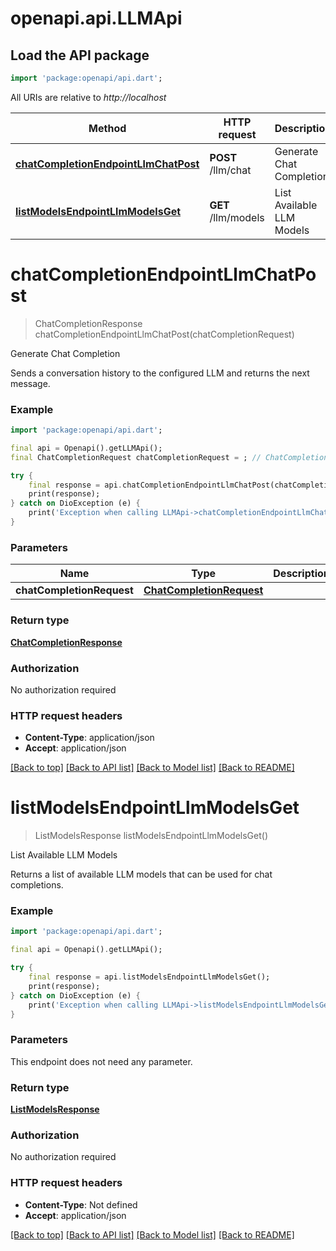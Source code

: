 # openapi.api.LLMApi

## Load the API package
```dart
import 'package:openapi/api.dart';
```

All URIs are relative to *http://localhost*

Method | HTTP request | Description
------------- | ------------- | -------------
[**chatCompletionEndpointLlmChatPost**](LLMApi.md#chatcompletionendpointllmchatpost) | **POST** /llm/chat | Generate Chat Completion
[**listModelsEndpointLlmModelsGet**](LLMApi.md#listmodelsendpointllmmodelsget) | **GET** /llm/models | List Available LLM Models


# **chatCompletionEndpointLlmChatPost**
> ChatCompletionResponse chatCompletionEndpointLlmChatPost(chatCompletionRequest)

Generate Chat Completion

Sends a conversation history to the configured LLM and returns the next message.

### Example
```dart
import 'package:openapi/api.dart';

final api = Openapi().getLLMApi();
final ChatCompletionRequest chatCompletionRequest = ; // ChatCompletionRequest | 

try {
    final response = api.chatCompletionEndpointLlmChatPost(chatCompletionRequest);
    print(response);
} catch on DioException (e) {
    print('Exception when calling LLMApi->chatCompletionEndpointLlmChatPost: $e\n');
}
```

### Parameters

Name | Type | Description  | Notes
------------- | ------------- | ------------- | -------------
 **chatCompletionRequest** | [**ChatCompletionRequest**](ChatCompletionRequest.md)|  | 

### Return type

[**ChatCompletionResponse**](ChatCompletionResponse.md)

### Authorization

No authorization required

### HTTP request headers

 - **Content-Type**: application/json
 - **Accept**: application/json

[[Back to top]](#) [[Back to API list]](../README.md#documentation-for-api-endpoints) [[Back to Model list]](../README.md#documentation-for-models) [[Back to README]](../README.md)

# **listModelsEndpointLlmModelsGet**
> ListModelsResponse listModelsEndpointLlmModelsGet()

List Available LLM Models

Returns a list of available LLM models that can be used for chat completions.

### Example
```dart
import 'package:openapi/api.dart';

final api = Openapi().getLLMApi();

try {
    final response = api.listModelsEndpointLlmModelsGet();
    print(response);
} catch on DioException (e) {
    print('Exception when calling LLMApi->listModelsEndpointLlmModelsGet: $e\n');
}
```

### Parameters
This endpoint does not need any parameter.

### Return type

[**ListModelsResponse**](ListModelsResponse.md)

### Authorization

No authorization required

### HTTP request headers

 - **Content-Type**: Not defined
 - **Accept**: application/json

[[Back to top]](#) [[Back to API list]](../README.md#documentation-for-api-endpoints) [[Back to Model list]](../README.md#documentation-for-models) [[Back to README]](../README.md)

